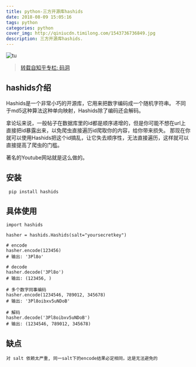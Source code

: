 ```yaml
---
title: python-三方开源库hashids
date: 2018-08-09 15:05:16
tags: python
categories: python
cover_img: http://qiniucdn.timilong.com/1543736736849.jpg
description: 三方开源库hashids.
---
```


![tu](http://qiniucdn.timilong.com/1543736736849.jpg)

> [转载自知乎专栏: 码洞](https://zhuanlan.zhihu.com/p/32671455)

## hashids介绍

Hashids是一个非常小巧的开源库，它用来把数字编码成一个随机字符串。
不同于md5这种算法这种单向映射，Hashids除了编码还会解码。

拿论坛来说，一般帖子在数据库里的id都是顺序递增的，但是你可能不想在url上直接把id暴露出来，以免爬虫直接遍历id爬取你的内容，给你带来损失。
那现在你就可以使用Hashids把这个id搞乱，让它失去顺序性，无法直接遍历，这样就可以直接提高了爬虫的门槛。

著名的Youtube网站就是这么做的。

## 安装
```
 pip install hashids
```

## 具体使用
```
import hashids

hasher = hashids.Hashids(salt="yoursecretkey")

# encode
hasher.encode(123456)
# 输出: '3Pl8o'

# decode
hasher.decode('3Pl8o')
# 输出: (123456, )

# 多个数字同事编码
hasher.encode(1234546, 789012, 345678)
# 输出: '3Pl8oibxv5uNDoB'

# 解码
hasher.decode('3Pl8oibxv5uNDoB')
# 输出: (1234546, 789012, 345678)
```

## 缺点
```
对 salt 依赖太严重, 同一salt下的encode结果必定相同，这是无法避免的
```
